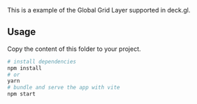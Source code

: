 This is a example of the Global Grid Layer supported in deck.gl.

## Usage

Copy the content of this folder to your project. 

```bash
# install dependencies
npm install
# or
yarn
# bundle and serve the app with vite
npm start
```
